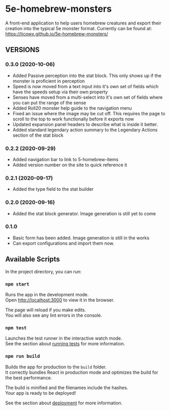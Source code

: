 # 5e-homebrew-monsters

A front-end application to help users homebrew creatures and export their creation into the typical 5e monster format.
Currently can be found at: https://tjcowx.github.io/5e-homebrew-monsters/

## VERSIONS

### 0.3.0 (2020-10-06)

- Added Passive perception into the stat block. This only shows up if the monster is proficient in perception
- Speed is now moved from a text input into it's own set of fields which have the speeds setup via their own property
- Senses have moved from a multi-select into it's own set of fields where you can put the range of the sense
- Added Roll20 monster help guide to the navigation menu
- Fixed an issue where the image may be cut off. This requires the page to scroll to the top to work functionally before it exports now
- Updated expansion panel headers to describe what is inside it better.
- Added standard legendary action summary to the Legendary Actions section of the stat block

### 0.2.2 (2020-09-29)

- Added navigation bar to link to 5-homebrew-items
- Added version number on the site to quick reference it

### 0.2.1 (2020-09-17)

- Added the type field to the stat builder

### 0.2.0 (2020-09-16)

- Added the stat block generator. Image generation is still yet to come

### 0.1.0

- Basic form has been added. Image generation is still in the works
- Can export configurations and import them now.

## Available Scripts

In the project directory, you can run:

### `npm start`

Runs the app in the development mode.<br />
Open [http://localhost:3000](http://localhost:3000) to view it in the browser.

The page will reload if you make edits.<br />
You will also see any lint errors in the console.

### `npm test`

Launches the test runner in the interactive watch mode.<br />
See the section about [running tests](https://facebook.github.io/create-react-app/docs/running-tests) for more information.

### `npm run build`

Builds the app for production to the `build` folder.<br />
It correctly bundles React in production mode and optimizes the build for the best performance.

The build is minified and the filenames include the hashes.<br />
Your app is ready to be deployed!

See the section about [deployment](https://facebook.github.io/create-react-app/docs/deployment) for more information.
